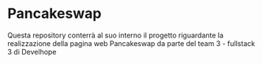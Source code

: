# Pancakeswap
Questa repository conterrà al suo interno il progetto riguardante la realizzazione della pagina web Pancakeswap da parte del team 3 - fullstack 3 di Develhope
